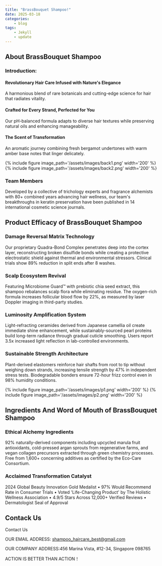 ```yaml
---
title: "BrassBouquet Shampoo!"
date: 2025-03-18
categories:
    - blog
tags:
    - Jekyll
    - update  
---
```


## About BrassBouquet Shampoo

### Introduction:

#### Revolutionary Hair Care Infused with Nature's Elegance

A harmonious blend of rare botanicals and cutting-edge science for hair that radiates vitality.

#### Crafted for Every Strand, Perfected for You

Our pH-balanced formula adapts to diverse hair textures while preserving natural oils and enhancing manageability.

#### The Scent of Transformation

An aromatic journey combining fresh bergamot undertones with warm amber base notes that linger delicately.

{% include figure image_path='/assets/images/back1.png' width='200' %}
{% include figure image_path='/assets/images/back2.png' width='200' %}

### Team Members

Developed by a collective of trichology experts and fragrance alchemists with 80+ combined years advancing hair wellness, our team's breakthroughs in keratin preservation have been published in 14 international cosmetic science journals.

## Product Efficacy of BrassBouquet Shampoo

### Damage Reversal Matrix Technology
Our proprietary Quadra-Bond Complex penetrates deep into the cortex layer, reconstructing broken disulfide bonds while creating a protective electrostatic shield against thermal and environmental stressors. Clinical trials show 89% reduction in split ends after 8 washes.

### Scalp Ecosystem Revival
Featuring Microbiome Guard™ with prebiotic chia seed extract, this shampoo rebalances scalp flora while eliminating residue. The oxygen-rich formula increases follicular blood flow by 22%, as measured by laser Doppler imaging in third-party studies.

### Luminosity Amplification System
Light-refracting ceramides derived from Japanese camellia oil create immediate shine enhancement, while sustainably-sourced pearl proteins build long-term radiance through gradual cuticle smoothing. Users report 3.5x increased light reflection in lab-controlled environments.

### Sustainable Strength Architecture
Plant-derived elastomers reinforce hair shafts from root to tip without weighing down strands, increasing tensile strength by 47% in independent stress tests. Biodegradable bonders ensure 72-hour frizz control even in 98% humidity conditions.

{% include figure image_path='/assets/images/p1.png' width='200' %}
{% include figure image_path='/assets/images/p2.png' width='200' %}

## Ingredients And Word of Mouth of BrassBouquet Shampoo

### Ethical Alchemy Ingredients
92% naturally-derived components including upcycled marula fruit antioxidants, cold-pressed argan sprouts from regenerative farms, and vegan collagen precursors extracted through green chemistry processes. Free from 1,600+ concerning additives as certified by the Eco-Care Consortium.

### Acclaimed Transformation Catalyst
2024 Global Beauty Innovation Gold Medalist • 97% Would Recommend Rate in Consumer Trials • Voted 'Life-Changing Product' by The Holistic Wellness Association • 4.9/5 Stars Across 12,000+ Verified Reviews • Dermatologist Seal of Approval

## Contack Us

Contact Us

OUR EMAIL ADDRESS: shampoo_haircare_best@gmail.com

OUR COMPANY ADDRESS:456 Marina Vista, #12-34, Singapore 098765

ACTION IS BETTER THAN ACTION！
